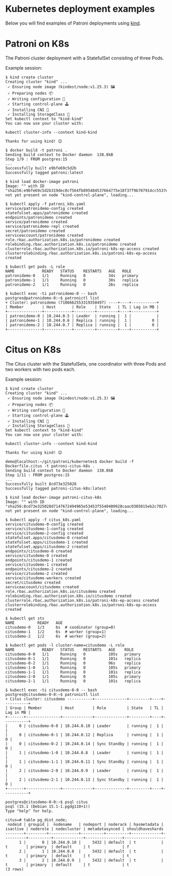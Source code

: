 # Kubernetes deployment examples
Below you will find examples of Patroni deployments using [kind](https://kind.sigs.k8s.io/).

# Patroni on K8s
The Patroni cluster deployment with a StatefulSet consisting of three Pods.

Example session:

    $ kind create cluster
    Creating cluster "kind" ...
     ✓ Ensuring node image (kindest/node:v1.25.3) 🖼
     ✓ Preparing nodes 📦
     ✓ Writing configuration 📜
     ✓ Starting control-plane 🕹️
     ✓ Installing CNI 🔌
     ✓ Installing StorageClass 💾
    Set kubectl context to "kind-kind"
    You can now use your cluster with:

    kubectl cluster-info --context kind-kind

    Thanks for using kind! 😊

    $ docker build -t patroni .
    Sending build context to Docker daemon  138.8kB
    Step 1/9 : FROM postgres:15
    ...
    Successfully built e9bfe69c5d2b
    Successfully tagged patroni:latest

    $ kind load docker-image patroni
    Image: "" with ID "sha256:e9bfe69c5d2b319dec0cf564fb895484537664775e18f37f9b707914cc5537e6" not yet present on node "kind-control-plane", loading...

    $ kubectl apply -f patroni_k8s.yaml
    service/patronidemo-config created
    statefulset.apps/patronidemo created
    endpoints/patronidemo created
    service/patronidemo created
    service/patronidemo-repl created
    secret/patronidemo created
    serviceaccount/patronidemo created
    role.rbac.authorization.k8s.io/patronidemo created
    rolebinding.rbac.authorization.k8s.io/patronidemo created
    clusterrole.rbac.authorization.k8s.io/patroni-k8s-ep-access created
    clusterrolebinding.rbac.authorization.k8s.io/patroni-k8s-ep-access created

    $ kubectl get pods -L role
    NAME            READY   STATUS    RESTARTS   AGE   ROLE
    patronidemo-0   1/1     Running   0          34s   primary
    patronidemo-1   1/1     Running   0          30s   replica
    patronidemo-2   1/1     Running   0          26s   replica

    $ kubectl exec -ti patronidemo-0 -- bash
    postgres@patronidemo-0:~$ patronictl list
    + Cluster: patronidemo (7186662553319358497) ----+----+-----------+
    | Member        | Host       | Role    | State   | TL | Lag in MB |
    +---------------+------------+---------+---------+----+-----------+
    | patronidemo-0 | 10.244.0.5 | Leader  | running |  1 |           |
    | patronidemo-1 | 10.244.0.6 | Replica | running |  1 |         0 |
    | patronidemo-2 | 10.244.0.7 | Replica | running |  1 |         0 |
    +---------------+------------+---------+---------+----+-----------+

# Citus on K8s
The Citus cluster with the StatefulSets, one coordinator with three Pods and two workers with two pods each.

Example session:

    $ kind create cluster
    Creating cluster "kind" ...
     ✓ Ensuring node image (kindest/node:v1.25.3) 🖼
     ✓ Preparing nodes 📦
     ✓ Writing configuration 📜
     ✓ Starting control-plane 🕹️
     ✓ Installing CNI 🔌
     ✓ Installing StorageClass 💾
    Set kubectl context to "kind-kind"
    You can now use your cluster with:

    kubectl cluster-info --context kind-kind

    Thanks for using kind! 😊

    demo@localhost:~/git/patroni/kubernetes$ docker build -f Dockerfile.citus -t patroni-citus-k8s .
    Sending build context to Docker daemon  138.8kB
    Step 1/11 : FROM postgres:15
    ...
    Successfully built 8cd73e325028
    Successfully tagged patroni-citus-k8s:latest

    $ kind load docker-image patroni-citus-k8s
    Image: "" with ID "sha256:8cd73e325028d7147672494965e53453f5540400928caac0305015eb2c7027c7" not yet present on node "kind-control-plane", loading...

    $ kubectl apply -f citus_k8s.yaml
    service/citusdemo-0-config created
    service/citusdemo-1-config created
    service/citusdemo-2-config created
    statefulset.apps/citusdemo-0 created
    statefulset.apps/citusdemo-1 created
    statefulset.apps/citusdemo-2 created
    endpoints/citusdemo-0 created
    service/citusdemo-0 created
    endpoints/citusdemo-1 created
    service/citusdemo-1 created
    endpoints/citusdemo-2 created
    service/citusdemo-2 created
    service/citusdemo-workers created
    secret/citusdemo created
    serviceaccount/citusdemo created
    role.rbac.authorization.k8s.io/citusdemo created
    rolebinding.rbac.authorization.k8s.io/citusdemo created
    clusterrole.rbac.authorization.k8s.io/patroni-k8s-ep-access created
    clusterrolebinding.rbac.authorization.k8s.io/patroni-k8s-ep-access created

    $ kubectl get sts
    NAME          READY   AGE
    citusdemo-0   1/3     6s  # coodinator (group=0)
    citusdemo-1   1/2     6s  # worker (group=1)
    citusdemo-2   1/2     6s  # worker (group=2)

    $ kubectl get pods -l cluster-name=citusdemo -L role
    NAME            READY   STATUS    RESTARTS   AGE    ROLE
    citusdemo-0-0   1/1     Running   0          105s   primary
    citusdemo-0-1   1/1     Running   0          101s   replica
    citusdemo-0-2   1/1     Running   0          96s    replica
    citusdemo-1-0   1/1     Running   0          105s   primary
    citusdemo-1-1   1/1     Running   0          101s   replica
    citusdemo-2-0   1/1     Running   0          105s   primary
    citusdemo-2-1   1/1     Running   0          101s   replica

    $ kubectl exec -ti citusdemo-0-0 -- bash
    postgres@citusdemo-0-0:~$ patronictl list
    + Citus cluster: citusdemo -----------+--------------+---------+----+-----------+
    | Group | Member        | Host        | Role         | State   | TL | Lag in MB |
    +-------+---------------+-------------+--------------+---------+----+-----------+
    |     0 | citusdemo-0-0 | 10.244.0.10 | Leader       | running |  1 |           |
    |     0 | citusdemo-0-1 | 10.244.0.12 | Replica      | running |  1 |         0 |
    |     0 | citusdemo-0-2 | 10.244.0.14 | Sync Standby | running |  1 |         0 |
    |     1 | citusdemo-1-0 | 10.244.0.8  | Leader       | running |  1 |           |
    |     1 | citusdemo-1-1 | 10.244.0.11 | Sync Standby | running |  1 |         0 |
    |     2 | citusdemo-2-0 | 10.244.0.9  | Leader       | running |  1 |           |
    |     2 | citusdemo-2-1 | 10.244.0.13 | Sync Standby | running |  1 |         0 |
    +-------+---------------+-------------+--------------+---------+----+-----------+

    postgres@citusdemo-0-0:~$ psql citus
    psql (15.1 (Debian 15.1-1.pgdg110+1))
    Type "help" for help.

    citus=# table pg_dist_node;
     nodeid | groupid |  nodename   | nodeport | noderack | hasmetadata | isactive | noderole | nodecluster | metadatasynced | shouldhaveshards
    --------+---------+-------------+----------+----------+-------------+----------+----------+-------------+----------------+------------------
          1 |       0 | 10.244.0.10 |     5432 | default  | t           | t        | primary  | default     | t              | f
          2 |       1 | 10.244.0.8  |     5432 | default  | t           | t        | primary  | default     | t              | t
          3 |       2 | 10.244.0.9  |     5432 | default  | t           | t        | primary  | default     | t              | t
    (3 rows)
